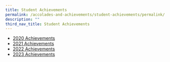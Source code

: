 ```yaml
---
title: Student Achievements
permalink: /accolades-and-achievements/student-achievements/permalink/
description: ""
third_nav_title: Student Achievements
---
```

* [2020 Achievements]()
* [2021 Achievements]()
* [2022 Achievements]()
* [2023 Achievements]()